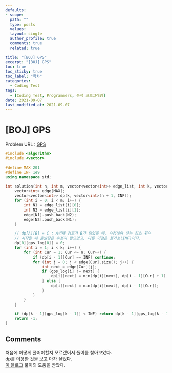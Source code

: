 ```yaml
---
defaults:
- scope:
  path: ""
  type: posts
  values:
  layout: single
  author_profile: true
  comments: true
  related: true

title: "[BOJ] GPS"
excerpt: "[BOJ] GPS"
toc: true
toc_sticky: true
toc_label: "목차"
categories:
  - Coding Test 
tags:
  - [Coding Test, Programmers, 동적 프로그래밍]
date: 2021-09-07
last_modified_at: 2021-09-07
---
```

# [BOJ] GPS

Problem URL : [GPS](https://programmers.co.kr/learn/courses/30/lessons/1837)

```cpp
#include <algorithm>
#include <vector>

#define MAX 201
#define INF 1e9
using namespace std;

int solution(int n, int m, vector<vector<int>> edge_list, int k, vector<int> gps_log) {
    vector<int> edge[MAX];
    vector<vector<int>> dp(k, vector<int>(n + 1, INF));
    for (int i = 0; i < m; i++) {
        int N1 = edge_list[i][0];
        int N2 = edge_list[i][1];
        edge[N1].push_back(N2);
        edge[N2].push_back(N1);
    }

    // dp[A][B] = C : A번째 경로가 B가 되었을 때, 수정해야 하는 최소 횟수
    // 시작할 때 출발점은 수정이 필요없고, 다른 거점은 불가능(INF)이다.
    dp[0][gps_log[0]] = 0;
    for (int i = 1; i < k; i++) {
        for (int Cur = 1; Cur <= n; Cur++) {
            if (dp[i - 1][Cur] == INF) continue;
            for (int j = 0; j < edge[Cur].size(); j++) {
                int next = edge[Cur][j];
                if (gps_log[i] != next) {
                    dp[i][next] = min(dp[i][next], dp[i - 1][Cur] + 1);
                } else {
                    dp[i][next] = min(dp[i][next], dp[i - 1][Cur]);
                }
            }
        }
    }

    if (dp[k - 1][gps_log[k - 1]] < INF) return dp[k - 1][gps_log[k - 1]];
    return -1;
}
```
## Comments
처음에 어떻게 풀어야할지 모르겠어서 풀이를 찾아보았다.  
dp를 이용한 것을 보고 아차 싶었다.  
[이 블로그](https://yabmoons.tistory.com/586) 풀이의 도움을 받았다.  